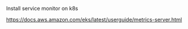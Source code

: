 Install service monitor on k8s

https://docs.aws.amazon.com/eks/latest/userguide/metrics-server.html
